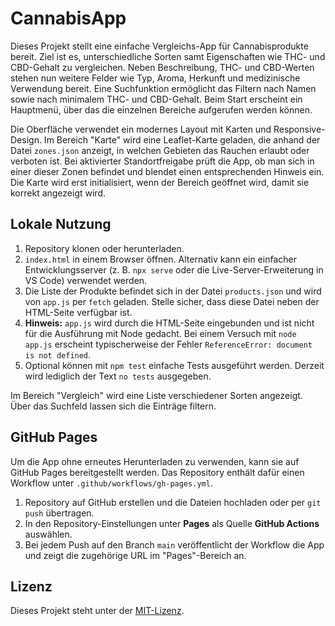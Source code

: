 # CannabisApp

Dieses Projekt stellt eine einfache Vergleichs-App für Cannabisprodukte bereit. Ziel ist es, unterschiedliche Sorten samt Eigenschaften wie THC- und CBD-Gehalt zu vergleichen. Neben Beschreibung, THC- und CBD-Werten stehen nun weitere Felder wie Typ, Aroma, Herkunft und medizinische Verwendung bereit. Eine Suchfunktion ermöglicht das Filtern nach Namen sowie nach minimalem THC- und CBD-Gehalt. Beim Start erscheint ein Hauptmenü, über das die einzelnen Bereiche aufgerufen werden können.

Die Oberfläche verwendet ein modernes Layout mit Karten und Responsive-Design. Im Bereich "Karte" wird eine Leaflet-Karte geladen, die anhand der Datei `zones.json` anzeigt, in welchen Gebieten das Rauchen erlaubt oder verboten ist. Bei aktivierter Standortfreigabe prüft die App, ob man sich in einer dieser Zonen befindet und blendet einen entsprechenden Hinweis ein. Die Karte wird erst initialisiert, wenn der Bereich geöffnet wird, damit sie korrekt angezeigt wird.

## Lokale Nutzung

1. Repository klonen oder herunterladen.
2. `index.html` in einem Browser öffnen. Alternativ kann ein einfacher Entwicklungsserver (z. B. `npx serve` oder die Live-Server-Erweiterung in VS Code) verwendet werden.
3. Die Liste der Produkte befindet sich in der Datei `products.json` und wird von `app.js` per `fetch` geladen. Stelle sicher, dass diese Datei neben der HTML-Seite verfügbar ist.
4. **Hinweis:** `app.js` wird durch die HTML-Seite eingebunden und ist nicht für die Ausführung mit Node gedacht. Bei einem Versuch mit `node app.js` erscheint typischerweise der Fehler `ReferenceError: document is not defined`.
5. Optional können mit `npm test` einfache Tests ausgeführt werden. Derzeit wird lediglich der Text `no tests` ausgegeben.

Im Bereich "Vergleich" wird eine Liste verschiedener Sorten angezeigt. Über das Suchfeld lassen sich die Einträge filtern.

## GitHub Pages

Um die App ohne erneutes Herunterladen zu verwenden, kann sie auf GitHub Pages bereitgestellt werden. Das Repository enthält dafür einen Workflow unter `.github/workflows/gh-pages.yml`.

1. Repository auf GitHub erstellen und die Dateien hochladen oder per `git push` übertragen.
2. In den Repository-Einstellungen unter **Pages** als Quelle **GitHub Actions** auswählen.
3. Bei jedem Push auf den Branch `main` veröffentlicht der Workflow die App und zeigt die zugehörige URL im "Pages"-Bereich an.

## Lizenz

Dieses Projekt steht unter der [MIT-Lizenz](LICENSE).
